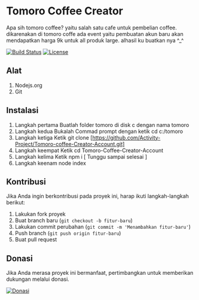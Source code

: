 # Tomoro Coffee Creator

Apa sih tomoro coffee? yaitu salah satu cafe untuk pembelian coffee. dikarenakan di tomoro coffe ada event yaitu pembuatan akun baru akan mendapatkan harga 9k untuk all produk large. alhasil ku buatkan nya ^_^

[![Build Status](link-status-build)](link-status-build)
[![License](link-license)](link-license)

## Alat


1. Nodejs.org
2. Git

## Instalasi

1. Langkah pertama
   Buatlah folder tomoro di disk c dengan nama tomoro
2. Langkah kedua
   Bukalah Commad prompt dengan ketik cd c:/tomoro
3. Langkah ketiga
   Ketik git clone [https://github.com/Activity-Project/Tomoro-coffee-Creator-Account.git]
4. Langkah keempat
   Ketik cd Tomoro-Coffee-Creator-Account
5. Langkah kelima
   Ketik npm i [ Tunggu sampai selesai ]
6. Langkah keenam
   node index


## Kontribusi

Jika Anda ingin berkontribusi pada proyek ini, harap ikuti langkah-langkah berikut:

1. Lakukan fork proyek
2. Buat branch baru (`git checkout -b fitur-baru`)
3. Lakukan commit perubahan (`git commit -m 'Menambahkan fitur-baru'`)
4. Push branch (`git push origin fitur-baru`)
5. Buat pull request


## Donasi

Jika Anda merasa proyek ini bermanfaat, pertimbangkan untuk memberikan dukungan melalui donasi.

[![Donasi](donate-button.png)]([https://link-donasi-anda](https://nyawer.co/dowerarts)https://nyawer.co/dowerarts)


